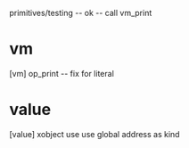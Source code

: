 primitives/testing -- ok -- call vm_print

# vm

[vm] op_print -- fix for literal

# value

[value] xobject use use global address as kind
